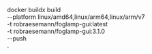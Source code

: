 



docker buildx build \
    --platform linux/amd64,linux/arm64,linux/arm/v7 \
    -t robraesemann/foglamp-gui:latest \
    -t robraesemann/foglamp-gui:3.1.0 \
    --push \
    .